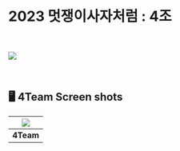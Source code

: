 # **2023 멋쟁이사자처럼 : 4조**

<br><br>
<img src="![Uploading 1111_page-0001.jpg…]()">


<br>

## 🖥️ **4Team Screen shots**

|<img src="[https://github.com/lim4373/4Team/issues/1#issue-2053603422">|
|------|
|<div align="center">**4Team**</div>|
<br>
